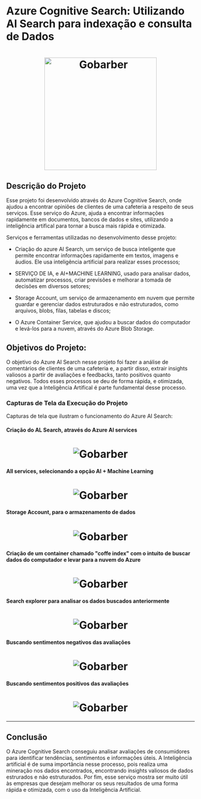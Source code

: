 # Azure Cognitive Search: Utilizando AI Search para indexação e consulta de Dados 
<h1 align="center">
    <img alt="Gobarber" src="Output/imagem6.png" width="300px"
</h1>


## Descrição do Projeto
 
 Esse projeto foi desenvolvido através do Azure Cognitive Search, onde ajudou a encontrar opiniões de clientes de uma cafeteria a respeito de seus serviços. Esse serviço do Azure, ajuda a encontrar informações rapidamente em documentos, bancos de dados e sites, utilizando a inteligência artifical para tornar a busca mais rápida e otimizada.
 
 


Serviços e ferramentas utilizadas no desenvolvimento desse projeto:

- Criação do azure AI Search, um serviço de busca inteligente que permite encontrar informações rapidamente em textos, imagens e áudios. Ele usa inteligência artificial para realizar esses processos;


- SERVIÇO DE IA, e AI+MACHINE LEARNING, usado para analisar dados, automatizar processos, criar previsões e melhorar a tomada de decisões em diversos setores;


- Storage Account, um serviço de armazenamento em nuvem que permite guardar e gerenciar dados estruturados e não estruturados, como arquivos, blobs, filas, tabelas e discos;

- O Azure Container Service, que ajudou a buscar dados do computador e levá-los para a nuvem, através do Azure Blob Storage.


##  Objetivos do Projeto:
O objetivo do Azure AI Search nesse projeto foi fazer a análise de comentários de clientes de uma cafeteria e, a partir disso, extrair insights valiosos a partir de avaliações e feedbacks, tanto positivos quanto negativos. Todos esses processos se deu de forma rápida, e otimizada, uma vez que a Inteligência Artifical é parte fundamental desse processo.



### Capturas de Tela da Execução do Projeto

 Capturas de tela que ilustram o funcionamento do Azure AI Search:

####  Criação do AL Search, através do Azure Al services
<h1 align="center">
    <img alt="Gobarber" src="Output/imagem5.png" />
</h1>

#### All services, selecionando a opção AI + Machine Learning
<h1 align="center"> 
    <img alt="Gobarber" src="Output/imagem7.png" />
</h1>

#### Storage Account, para o armazenamento de dados
<h1 align="center">
    <img alt="Gobarber" src="Output/imagem8.png"/>
</h1>

#### Criação de um container chamado "coffe index" com o intuito de buscar dados do computador e levar para a nuvem do Azure
<h1 align="center">
    <img alt="Gobarber" src="Output/imagem4.png"/>
</h1>

#### Search explorer para analisar os dados buscados anteriormente
<h1 align="center">
    <img alt="Gobarber" src="Output/imagem3.png"/>
</h1>

####  Buscando sentimentos negativos das avaliações 
<h1 align="center">
    <img alt="Gobarber" src="Output/imagem1.png"/>
</h1>

#### Buscando sentimentos positivos das avaliações
<h1 align="center">
    <img alt="Gobarber" src="Output/iimagem2.png"/>
</h1>


---

## Conclusão

O Azure Cognitive Search conseguiu analisar avaliações de consumidores para identificar tendências, sentimentos e informações úteis.
A Inteligência artificial é de suma importância nesse processo, pois realiza uma mineração nos dados encontrados, encontrando insights valiosos de dados estrurados e não estruturados.
Por fim, esse serviço mostra ser muito útil às empresas que desejam melhorar os seus resultados de uma forma rápida e otimizada, com o uso da Inteligência Artificial.




